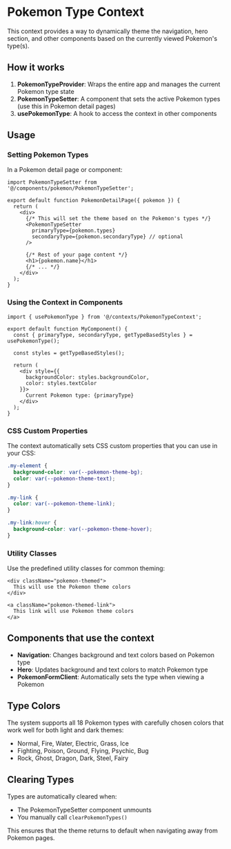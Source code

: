 # Pokemon Type Context

This context provides a way to dynamically theme the navigation, hero section, and other components based on the currently viewed Pokemon's type(s).

## How it works

1. **PokemonTypeProvider**: Wraps the entire app and manages the current Pokemon type state
2. **PokemonTypeSetter**: A component that sets the active Pokemon types (use this in Pokemon detail pages)
3. **usePokemonType**: A hook to access the context in other components

## Usage

### Setting Pokemon Types

In a Pokemon detail page or component:

```tsx
import PokemonTypeSetter from '@/components/pokemon/PokemonTypeSetter';

export default function PokemonDetailPage({ pokemon }) {
  return (
    <div>
      {/* This will set the theme based on the Pokemon's types */}
      <PokemonTypeSetter
        primaryType={pokemon.types}
        secondaryType={pokemon.secondaryType} // optional
      />

      {/* Rest of your page content */}
      <h1>{pokemon.name}</h1>
      {/* ... */}
    </div>
  );
}
```

### Using the Context in Components

```tsx
import { usePokemonType } from '@/contexts/PokemonTypeContext';

export default function MyComponent() {
  const { primaryType, secondaryType, getTypeBasedStyles } = usePokemonType();

  const styles = getTypeBasedStyles();

  return (
    <div style={{
      backgroundColor: styles.backgroundColor,
      color: styles.textColor
    }}>
      Current Pokemon type: {primaryType}
    </div>
  );
}
```

### CSS Custom Properties

The context automatically sets CSS custom properties that you can use in your CSS:

```css
.my-element {
  background-color: var(--pokemon-theme-bg);
  color: var(--pokemon-theme-text);
}

.my-link {
  color: var(--pokemon-theme-link);
}

.my-link:hover {
  background-color: var(--pokemon-theme-hover);
}
```

### Utility Classes

Use the predefined utility classes for common theming:

```tsx
<div className="pokemon-themed">
  This will use the Pokemon theme colors
</div>

<a className="pokemon-themed-link">
  This link will use Pokemon theme colors
</a>
```

## Components that use the context

- **Navigation**: Changes background and text colors based on Pokemon type
- **Hero**: Updates background and text colors to match Pokemon type
- **PokemonFormClient**: Automatically sets the type when viewing a Pokemon

## Type Colors

The system supports all 18 Pokemon types with carefully chosen colors that work well for both light and dark themes:

- Normal, Fire, Water, Electric, Grass, Ice
- Fighting, Poison, Ground, Flying, Psychic, Bug
- Rock, Ghost, Dragon, Dark, Steel, Fairy

## Clearing Types

Types are automatically cleared when:
- The PokemonTypeSetter component unmounts
- You manually call `clearPokemonTypes()`

This ensures that the theme returns to default when navigating away from Pokemon pages.

